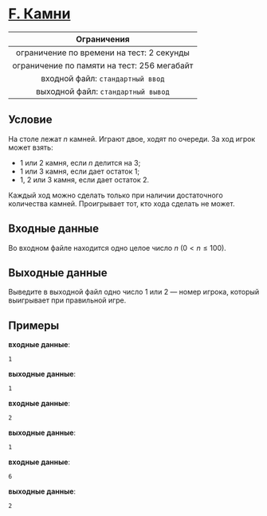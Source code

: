 # [F. Камни](F.cpp)

| Ограничения                                 |
|:-------------------------------------------:|
| ограничение по времени на тест: 2 секунды   |
| ограничение по памяти на тест: 256 мегабайт |
| входной файл: `стандартный ввод`            |
| выходной файл: `стандартный вывод`          |

## Условие

На столе лежат $n$ камней. Играют двое, ходят по очереди. За ход игрок может взять:

* $1$ или $2$ камня, если $n$ делится на $3$;
* $1$ или $3$ камня, если дает остаток $1$;
* $1$, $2$ или $3$ камня, если дает остаток $2$.

Каждый ход можно сделать только при наличии достаточного количества камней. Проигрывает тот, кто хода сделать не может.

## Входные данные

Во входном файле находится одно целое число $n$ $(0 < n \leqslant 100)$.

## Выходные данные

Выведите в выходной файл одно число 1 или 2 — номер игрока, который выигрывает при правильной игре.

## Примеры

**входные данные**:

```text
1
```

**выходные данные**:

```text
1
```

**входные данные**:

```text
2
```

**выходные данные**:

```text
1
```

**входные данные**:

```text
6
```

**выходные данные**:

```text
2
```
